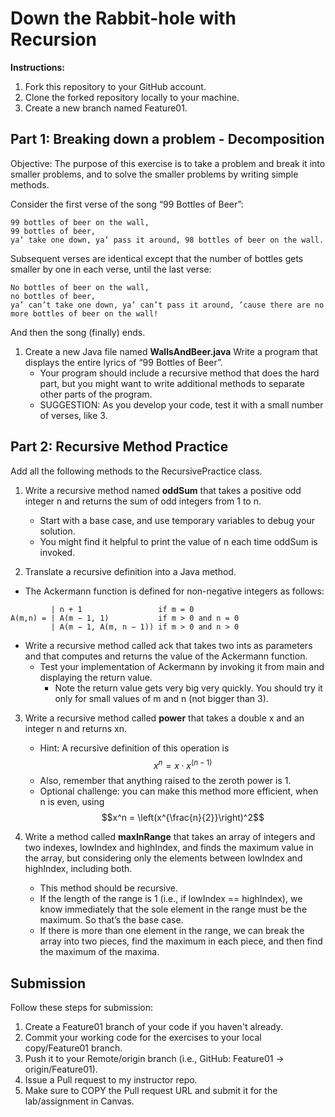 # Down the Rabbit-hole with Recursion

**Instructions:**

1. Fork this repository to your GitHub account.
2. Clone the forked repository locally to your machine.
3. Create a new branch named Feature01.

## Part 1: Breaking down a problem - Decomposition

Objective: The purpose of this exercise is to take a problem and break it into smaller problems, and to solve the smaller problems by writing simple methods.

Consider the first verse of the song “99 Bottles of Beer”:
```text
99 bottles of beer on the wall,
99 bottles of beer,
ya’ take one down, ya’ pass it around, 98 bottles of beer on the wall.
```

Subsequent verses are identical except that the number of bottles gets smaller by one in each verse, until the last verse:

```text
No bottles of beer on the wall,
no bottles of beer,
ya’ can’t take one down, ya’ can’t pass it around, ’cause there are no more bottles of beer on the wall!
```
And then the song (finally) ends.

1. Create a new Java file named **WallsAndBeer.java** Write a program that displays the entire lyrics of “99 Bottles of Beer”.
    * Your program should include a recursive method that does the hard part, but you might want to write additional methods to separate other parts of the program.
    * SUGGESTION: As you develop your code, test it with a small number of verses, like 3.

## Part 2: Recursive Method Practice

Add all the following methods to the RecursivePractice class.

1. Write a recursive method named **oddSum** that takes a positive odd integer n and returns the sum of odd integers from 1 to n.
    * Start with a base case, and use temporary variables to debug your solution.
    * You might find it helpful to print the value of n each time oddSum is invoked.

2. Translate a recursive definition into a Java method.
  * The Ackermann function is defined for non-negative integers as follows:

```text
         | n + 1                 if m = 0
A(m,n) = | A(m − 1, 1)           if m > 0 and n = 0
         | A(m − 1, A(m, n − 1)) if m > 0 and n > 0
```
  * Write a recursive method called ack that takes two ints as parameters and that computes and returns the value of the Ackermann function.
      * Test your implementation of Ackermann by invoking it from main and displaying the return value.
          * Note the return value gets very big very quickly. You should try it only for small values of m and n (not bigger than 3).
        
3. Write a recursive method called **power** that takes a double x and an integer n and returns xn.
    * Hint: A recursive definition of this operation is $$x^n = x \cdot x^{(n-1)}$$
    * Also, remember that anything raised to the zeroth power is 1.
    * Optional challenge: you can make this method more efficient, when n is even, using $$x^n = \left(x^{\frac{n}{2}}\right)^2$$

4. Write a method called **maxInRange** that takes an array of integers and two indexes, lowIndex and highIndex, and finds the maximum value in the array, but considering only the elements between lowIndex and highIndex, including both.
    * This method should be recursive.
    * If the length of the range is 1 (i.e., if lowIndex == highIndex), we know immediately that the sole element in the range must be the maximum. So that’s the base case.
    * If there is more than one element in the range, we can break the array into two pieces, find the maximum in each piece, and then find the maximum of the maxima.

## Submission

Follow these steps for submission:

1. Create a Feature01 branch of your code if you haven't already.
2. Commit your working code for the exercises to your local copy/Feature01 branch.
3. Push it to your Remote/origin branch (i.e., GitHub: Feature01 -> origin/Feature01).
4. Issue a Pull request to my instructor repo.
5. Make sure to COPY the Pull request URL and submit it for the lab/assignment in Canvas.
